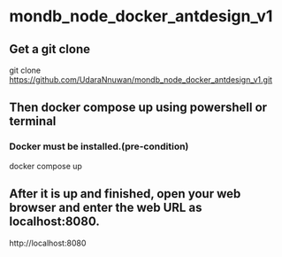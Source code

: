 # mondb_node_docker_antdesign_v1
## Get a git clone 

git clone https://github.com/UdaraNnuwan/mondb_node_docker_antdesign_v1.git

## Then docker compose up using powershell or terminal
### Docker must be installed.(pre-condition)

docker compose up

## After it is up and finished, open your web browser and enter the web URL as localhost:8080.

http://localhost:8080

